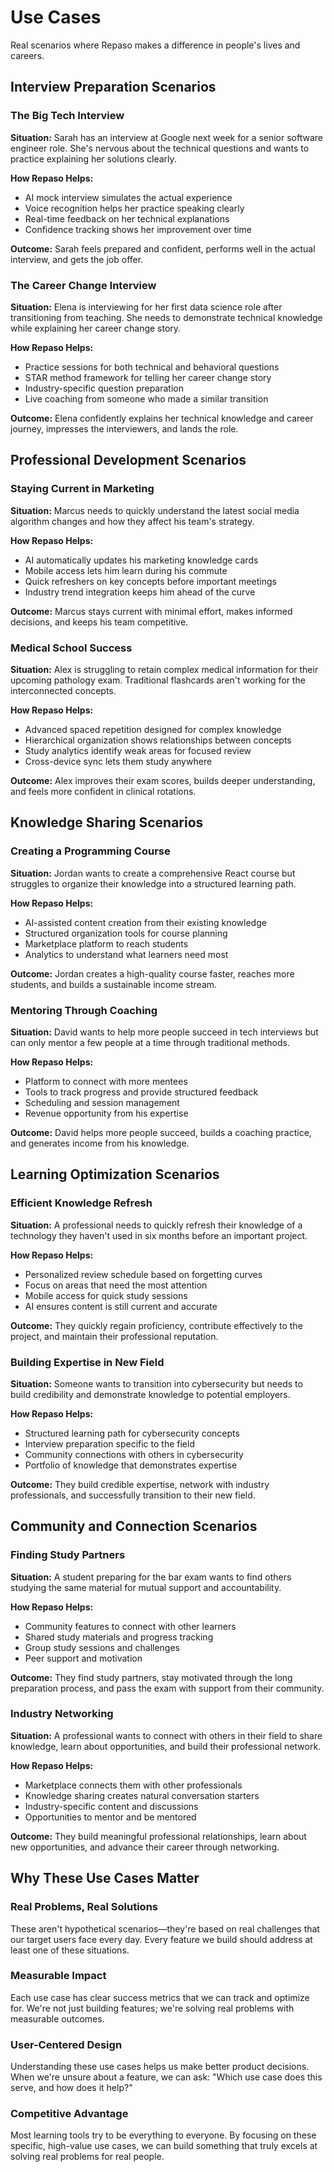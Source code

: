 # Use Cases

Real scenarios where Repaso makes a difference in people's lives and careers.

## Interview Preparation Scenarios

### The Big Tech Interview
**Situation:** Sarah has an interview at Google next week for a senior software engineer role. She's nervous about the technical questions and wants to practice explaining her solutions clearly.

**How Repaso Helps:**
- AI mock interview simulates the actual experience
- Voice recognition helps her practice speaking clearly
- Real-time feedback on her technical explanations
- Confidence tracking shows her improvement over time

**Outcome:** Sarah feels prepared and confident, performs well in the actual interview, and gets the job offer.

### The Career Change Interview
**Situation:** Elena is interviewing for her first data science role after transitioning from teaching. She needs to demonstrate technical knowledge while explaining her career change story.

**How Repaso Helps:**
- Practice sessions for both technical and behavioral questions
- STAR method framework for telling her career change story
- Industry-specific question preparation
- Live coaching from someone who made a similar transition

**Outcome:** Elena confidently explains her technical knowledge and career journey, impresses the interviewers, and lands the role.

## Professional Development Scenarios

### Staying Current in Marketing
**Situation:** Marcus needs to quickly understand the latest social media algorithm changes and how they affect his team's strategy.

**How Repaso Helps:**
- AI automatically updates his marketing knowledge cards
- Mobile access lets him learn during his commute
- Quick refreshers on key concepts before important meetings
- Industry trend integration keeps him ahead of the curve

**Outcome:** Marcus stays current with minimal effort, makes informed decisions, and keeps his team competitive.

### Medical School Success
**Situation:** Alex is struggling to retain complex medical information for their upcoming pathology exam. Traditional flashcards aren't working for the interconnected concepts.

**How Repaso Helps:**
- Advanced spaced repetition designed for complex knowledge
- Hierarchical organization shows relationships between concepts
- Study analytics identify weak areas for focused review
- Cross-device sync lets them study anywhere

**Outcome:** Alex improves their exam scores, builds deeper understanding, and feels more confident in clinical rotations.

## Knowledge Sharing Scenarios

### Creating a Programming Course
**Situation:** Jordan wants to create a comprehensive React course but struggles to organize their knowledge into a structured learning path.

**How Repaso Helps:**
- AI-assisted content creation from their existing knowledge
- Structured organization tools for course planning
- Marketplace platform to reach students
- Analytics to understand what learners need most

**Outcome:** Jordan creates a high-quality course faster, reaches more students, and builds a sustainable income stream.

### Mentoring Through Coaching
**Situation:** David wants to help more people succeed in tech interviews but can only mentor a few people at a time through traditional methods.

**How Repaso Helps:**
- Platform to connect with more mentees
- Tools to track progress and provide structured feedback
- Scheduling and session management
- Revenue opportunity from his expertise

**Outcome:** David helps more people succeed, builds a coaching practice, and generates income from his knowledge.

## Learning Optimization Scenarios

### Efficient Knowledge Refresh
**Situation:** A professional needs to quickly refresh their knowledge of a technology they haven't used in six months before an important project.

**How Repaso Helps:**
- Personalized review schedule based on forgetting curves
- Focus on areas that need the most attention
- Mobile access for quick study sessions
- AI ensures content is still current and accurate

**Outcome:** They quickly regain proficiency, contribute effectively to the project, and maintain their professional reputation.

### Building Expertise in New Field
**Situation:** Someone wants to transition into cybersecurity but needs to build credibility and demonstrate knowledge to potential employers.

**How Repaso Helps:**
- Structured learning path for cybersecurity concepts
- Interview preparation specific to the field
- Community connections with others in cybersecurity
- Portfolio of knowledge that demonstrates expertise

**Outcome:** They build credible expertise, network with industry professionals, and successfully transition to their new field.

## Community and Connection Scenarios

### Finding Study Partners
**Situation:** A student preparing for the bar exam wants to find others studying the same material for mutual support and accountability.

**How Repaso Helps:**
- Community features to connect with other learners
- Shared study materials and progress tracking
- Group study sessions and challenges
- Peer support and motivation

**Outcome:** They find study partners, stay motivated through the long preparation process, and pass the exam with support from their community.

### Industry Networking
**Situation:** A professional wants to connect with others in their field to share knowledge, learn about opportunities, and build their professional network.

**How Repaso Helps:**
- Marketplace connects them with other professionals
- Knowledge sharing creates natural conversation starters
- Industry-specific content and discussions
- Opportunities to mentor and be mentored

**Outcome:** They build meaningful professional relationships, learn about new opportunities, and advance their career through networking.

## Why These Use Cases Matter

### Real Problems, Real Solutions
These aren't hypothetical scenarios—they're based on real challenges that our target users face every day. Every feature we build should address at least one of these situations.

### Measurable Impact
Each use case has clear success metrics that we can track and optimize for. We're not just building features; we're solving real problems with measurable outcomes.

### User-Centered Design
Understanding these use cases helps us make better product decisions. When we're unsure about a feature, we can ask: "Which use case does this serve, and how does it help?"

### Competitive Advantage
Most learning tools try to be everything to everyone. By focusing on these specific, high-value use cases, we can build something that truly excels at solving real problems for real people.
